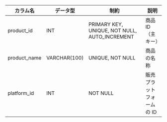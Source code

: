 | カラム名     | データ型     | 制約                                          | 説明                      |
| ------------ | ------------ | --------------------------------------------- | ------------------------- |
| product_id   | INT          | PRIMARY KEY, UNIQUE, NOT NULL, AUTO_INCREMENT | 商品 ID（主キー）         |
| product_name | VARCHAR(100) | UNIQUE, NOT NULL                              | 商品の名称                |
| platform_id  | INT          | NOT NULL                                      | 販売プラットフォームの ID |
